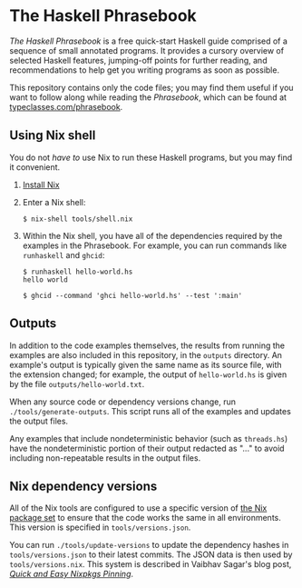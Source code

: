 # The Haskell Phrasebook

*The Haskell Phrasebook* is a free quick-start Haskell guide comprised of a sequence of small annotated programs. It provides a cursory overview of selected Haskell features, jumping-off points for further reading, and recommendations to help get you writing programs as soon as possible.

This repository contains only the code files; you may find them useful if you want to follow along while reading the *Phrasebook*, which can be found at [typeclasses.com/phrasebook][phrasebook].

## Using Nix shell

You do not *have to* use Nix to run these Haskell programs, but you may find it convenient.

1. [Install Nix][install]

2. Enter a Nix shell:

    ```
    $ nix-shell tools/shell.nix
    ```

3. Within the Nix shell, you have all of the dependencies required by the examples in the Phrasebook. For example, you can run commands like `runhaskell` and `ghcid`:

    ```
    $ runhaskell hello-world.hs
    hello world
    ```
    
    ```
    $ ghcid --command 'ghci hello-world.hs' --test ':main'
    ``` 

## Outputs

In addition to the code examples themselves, the results from running the examples are also included in this repository, in the `outputs` directory. An example's output is typically given the same name as its source file, with the extension changed; for example, the output of `hello-world.hs` is given by the file `outputs/hello-world.txt`.

When any source code or dependency versions change, run `./tools/generate-outputs`. This script runs all of the examples and updates the output files.

Any examples that include nondeterministic behavior (such as `threads.hs`) have the nondeterministic portion of their output redacted as "..." to avoid including non-repeatable results in the output files.

## Nix dependency versions

All of the Nix tools are configured to use a specific version of [the Nix package set][nixpkgs] to ensure that the code works the same in all environments. This version is specified in `tools/versions.json`.

You can run `./tools/update-versions` to update the dependency hashes in `tools/versions.json` to their latest commits. The JSON data is then used by `tools/versions.nix`. This system is described in Vaibhav Sagar's blog post, [*Quick and Easy Nixpkgs Pinning*][vaibhav].

  [phrasebook]:
    https://typeclasses.com/phrasebook

  [install]:
    https://nixos.org/nix/manual/#chap-installation

  [nixpkgs]:
    https://github.com/nixos/nixpkgs/

  [vaibhav]:
    https://vaibhavsagar.com/blog/2018/05/27/quick-easy-nixpkgs-pinning/
